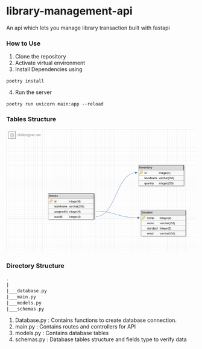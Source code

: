 # library-management-api
An api which lets you manage library transaction built with fastapi

### How to Use
1. Clone the repository
2. Activate virtual environment
3. Install Dependencies using

```
poetry install
```
4. Run the server

```
poetry run uvicorn main:app --reload
```

### Tables Structure

![alt text](https://github.com/adii21-Ux/library-management-api/blob/master/schema.png)

### Directory Structure

```
.
|
|___database.py
|___main.py
|___models.py
|___schemas.py
```

1. Database.py : Contains functions to create database connection.
2. main.py : Contains routes and controllers for API
3. models.py : Contains database tables
4. schemas.py : Database tables structure and fields type to verify data
